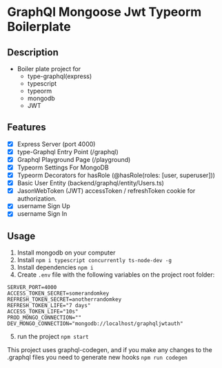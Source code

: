 # GraphQl Mongoose Jwt Typeorm Boilerplate

## Description

- Boiler plate project for
  - type-graphql(express)
  - typescript
  - typeorm
  - mongodb
  - JWT

## Features

- [x] Express Server (port 4000)
- [x] type-Graphql Entry Point (/graphql)
- [x] Graphql Playground Page (/playground)
- [x] Typeorm Settings For MongoDB
- [x] Typeorm Decorators for hasRole (@hasRole(roles: [user, superuser]))
- [x] Basic User Entity (backend/graphql/entity/Users.ts)
- [x] JasonWebToken (JWT) accessToken / refreshToken cookie for authorization.
- [x] username Sign Up
- [x] username Sign In

## Usage

1. Install mongodb on your computer
2. Install `npm i typescript concurrently ts-node-dev -g`
3. Install dependencies `npm i`
4. Create `.env` file with the following variables on the project root folder:

```
SERVER_PORT=4000
ACCESS_TOKEN_SECRET=somerandomkey
REFRESH_TOKEN_SECRET=anotherrandomkey
REFRESH_TOKEN_LIFE="7 days"
ACCESS_TOKEN_LIFE="10s"
PROD_MONGO_CONNECTION=""
DEV_MONGO_CONNECTION="mongodb://localhost/graphqljwtauth"
```

5. run the project `npm start`

This project uses graphql-codegen, and if you make any changes to the .graphql files you need to generate new hooks `npm run codegen`
